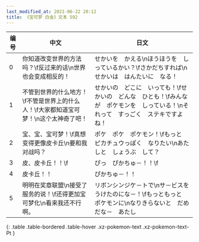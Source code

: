 ```yaml
---
last_modified_at: 2021-06-22 20:12
title: 《宝可梦 白金》文本 592
---
```

| 编号 | 中文 | 日文 |
| ---- | ---- | ---- |
| 0 | 你知道改变世界的方法吗？\f反过来的话\n世界也会变成相反的！ | せかいを　かえる\nほうほうを　しっているかい？\fさかだちすれば\nせかいは　はんたいに　なる！ |
| 1 | 不管到世界的什么地方！\f不管是世界上的什么人！\f大家都知道宝可梦！\n这个太神奇了吧！ | せかいの　どこに　いっても！\fせかいの　どんな　ひとも！\fみんなが　ポケモンを　しっている！\nそれって　すっごく　ステキですよね！ |
| 2 | 宝、宝、宝可梦！\f真想变得更像皮卡丘\n要和我对战吗？ | ポケ　ポケ　ポケモン！\fもっと　ピカチュウっぽく　なりたい\nあたしと　しょうぶ　して？ |
| 3 | 皮、皮卡丘！！\f | ぴっ　ぴかちゅ－！！\f |
| 4 | 皮卡丘！！ | ぴかちゅ－！！ |
| 5 | 明明在奖章联盟\n接受了服务的说！\f还得更加宝可梦化\n看来我还不行啊。 | リボンシンジケ－トで\nサ－ビスを　うけたのにな－！\fもっともっと　ポケモンに\nなりきらないと　だめだな－　あたし |
{: .table .table-bordered .table-hover .xz-pokemon-text .xz-pokemon-text-Pt }
